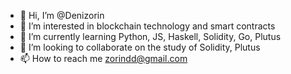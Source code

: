 - 👋 Hi, I’m @Denizorin
- 👀 I’m interested in blockchain technology and smart contracts
- 🌱 I’m currently learning Python, JS, Haskell, Solidity, Go, Plutus
- 💞️ I’m looking to collaborate on the study of Solidity, Plutus
- 📫 How to reach me zorindd@gmail.com 

